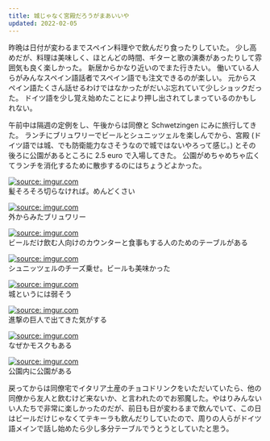 ```yaml
---
title: 城じゃなく宮殿だろうがまあいいや
updated: 2022-02-05
---
```


昨晩は日付が変わるまでスペイン料理やで飲んだり食ったりしていた。
少し高めだが、料理は美味しく、ほとんどの時間、ギターと歌の演奏があったりして雰囲気も良く楽しかった。
新居からかなり近いのでまた行きたい。
働いている人らがみんなスペイン語話者でスペイン語でも注文できるのが楽しい。
元からスペイン語たくさん話せるわけではなかったがだいぶ忘れていて少しショックだった。
ドイツ語を少し覚え始めたことにより押し出されてしまっているのかもしれない。

午前中は隔週の定例をし、午後からは同僚と Schwetzingen にみに旅行してきた。
ランチにブリュワリーでビールとシュニッツェルを楽しんでから、宮殿 (ドイツ語では城、でも防衛能力なさそうなので城ではないやろって感じ。) とその後ろに公園があるところに 2.5 euro で入場してきた。
公園がめちゃめちゃ広くてランチを消化するために散歩するのにはちょうどよかった。

<a href="https://imgur.com/ltGw7RJ"><img src="https://i.imgur.com/ltGw7RJ.png" title="source: imgur.com" /></a>  
髪そろそろ切らなければ。めんどくさい

<a href="https://imgur.com/wBzV7ao"><img src="https://i.imgur.com/wBzV7ao.png" title="source: imgur.com" /></a>  
外からみたブリュワリー

<a href="https://imgur.com/EFx2n5x"><img src="https://i.imgur.com/EFx2n5x.png" title="source: imgur.com" /></a>  
ビールだけ飲む人向けのカウンターと食事もする人のためのテーブルがある

<a href="https://imgur.com/kxA9hsc"><img src="https://i.imgur.com/kxA9hsc.png" title="source: imgur.com" /></a>  
シュニッツェルのチーズ乗せ。ビールも美味かった

<a href="https://imgur.com/enJAtFZ"><img src="https://i.imgur.com/enJAtFZ.png" title="source: imgur.com" /></a>  
城というには弱そう

<a href="https://imgur.com/ORctDHR"><img src="https://i.imgur.com/ORctDHR.png" title="source: imgur.com" /></a>  
進撃の巨人で出てきた気がする

<a href="https://imgur.com/DzMoIm1"><img src="https://i.imgur.com/DzMoIm1.png" title="source: imgur.com" /></a>  
なぜかモスクもある

<a href="https://imgur.com/fkFOM28"><img src="https://i.imgur.com/fkFOM28.png" title="source: imgur.com" /></a>  
公園内に公園がある

戻ってからは同僚宅でイタリア土産のチョコドリンクをいただいていたら、他の同僚から友人と飲むけど来ないか、と言われたのでお邪魔した。やはりみんないい人たちで非常に楽しかったのだが、前日も日が変わるまで飲んでいて、この日はビールだけじゃなくてテキーラも飲んだりしていたので、周りの人らがドイツ語メインで話し始めたら少し多分テーブルでうとうとしていたと思う。
